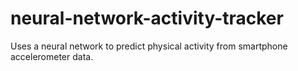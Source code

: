 # neural-network-activity-tracker
Uses a neural network to predict physical activity from smartphone accelerometer data. 
